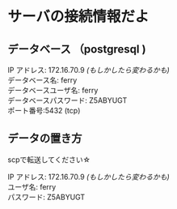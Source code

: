# サーバの接続情報だよ

## データベース （postgresql )
IP アドレス: 172.16.70.9  *(もしかしたら変わるかも)*  
データベース名: ferry  
データベースユーザ名: ferry  
データベースパスワード: Z5ABYUGT  
ポート番号:5432 (tcp)  

## データの置き方
scpで転送してください☆  

IP アドレス: 172.16.70.9  *(もしかしたら変わるかも)*  
ユーザ名: ferry  
パスワード: Z5ABYUGT  
